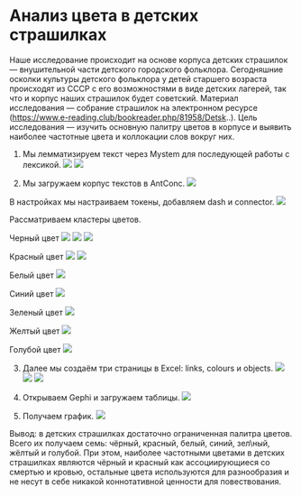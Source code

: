 # Анализ цвета в детских страшилках

Наше исследование происходит на основе корпуса детских страшилок— внушительной части детского городского фольклора. Сегодняшние осколки культуры детского фольклора у детей старшего возраста происходят из СССР с его возможностями в виде детских лагерей, так что и корпус наших страшилок будет советский. Материал исследования — собрание страшилок на электронном ресурсе (https://www.e-reading.club/bookreader.php/81958/Detsk..). Цель исследования — изучить основную палитру цветов в корпусе и выявить наиболее частотные цвета и коллокации слов вокруг них.

1. Мы лемматизируем текст через Mystem для последующей работы с лексикой.
![](mystem1.png)
![](mystem2.png)

2. Мы загружаем корпус текстов в AntConc. 
![](antconc1.png)

В настройках мы настраиваем токены, добавляем dash и connector. 
![](antconc2.png)

Рассматриваем кластеры цветов. 

Черный цвет
![](black1.png)
![](black2.png)
![](black3.png)

Красный цвет
![](red1.png)
![](red2.png)

Белый цвет
![](white.png)

Синий цвет
![](blue.png)

Зеленый цвет
![](green.png)

Желтый цвет
![](yellow.png)

Голубой цвет
![](blueish.png)

3. Далее мы создаём три страницы в Excel: links, colours и objects. 
![](table1.png)
![](table1.png)
![](table1.png)

4. Открываем Gephi и загружаем таблицы.
![](table.png)

5. Получаем график.
![](graph.png)

Вывод: в детских страшилках достаточно ограниченная палитра цветов. Всего их получаем семь: чёрный, красный, белый, синий, зел\ный, жёлтый и голубой. При этом, наиболее частотными цветами в детских страшилках являются чёрный и красный как ассоциирующиеся со смертью и кровью, остальные цвета используются для разнообразия и не несут в себе никакой коннотативной ценности для повествования.

